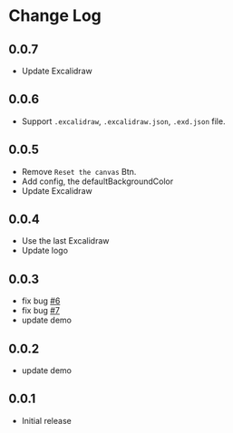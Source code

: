 # Change Log

## 0.0.7

- Update Excalidraw

## 0.0.6

- Support `.excalidraw`, `.excalidraw.json`, `.exd.json` file.

## 0.0.5

- Remove `Reset the canvas` Btn.
- Add config, the defaultBackgroundColor
- Update Excalidraw

## 0.0.4

- Use the last Excalidraw
- Update logo

## 0.0.3

- fix bug [#6](https://github.com/jkchao/vscode-excalidraw/issues/6)
- fix bug [#7](https://github.com/jkchao/vscode-excalidraw/issues/7)
- update demo

## 0.0.2

- update demo

## 0.0.1

- Initial release
